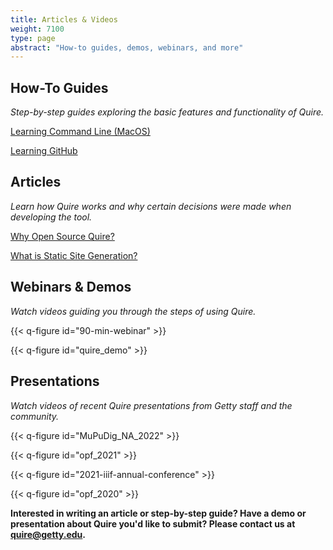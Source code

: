 ```yaml
---
title: Articles & Videos
weight: 7100
type: page
abstract: "How-to guides, demos, webinars, and more"
---
```


## How-To Guides

*Step-by-step guides exploring the basic features and functionality of Quire.*

[Learning Command Line (MacOS)](/resources/command-line/)

[Learning GitHub](/resources/github/)


## Articles

*Learn how Quire works and why certain decisions were made when developing the tool.*

[Why Open Source Quire?](/about/open-source/)

[What is Static Site Generation?](/about/how-it-works)


## Webinars & Demos

*Watch videos guiding you through the steps of using Quire.*

{{< q-figure id="90-min-webinar" >}}

{{< q-figure id="quire_demo" >}}


## Presentations

*Watch videos of recent Quire presentations from Getty staff and the community.*

{{< q-figure id="MuPuDig_NA_2022" >}}

{{< q-figure id="opf_2021" >}}

{{< q-figure id="2021-iiif-annual-conference" >}}

{{< q-figure id="opf_2020" >}}

**Interested in writing an article or step-by-step guide? Have a demo or presentation about Quire you'd like to submit? Please contact us at quire@getty.edu.**
